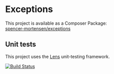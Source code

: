 # Exceptions

This project is available as a Composer Package:   
[spencer-mortensen/exceptions](https://packagist.org/packages/spencer-mortensen/exceptions)


## Unit tests

This project uses the [Lens](http://lens.guide) unit-testing framework.

[![Build Status](https://travis-ci.org/spencer-mortensen/exceptions.png?branch=master)](https://travis-ci.org/spencer-mortensen/exceptions)
